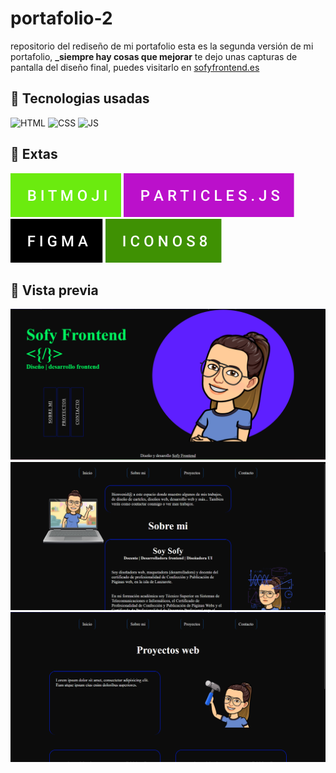 # portafolio-2
repositorio del rediseño de mi portafolio 
esta es la segunda versión de mi portafolio, **_siempre hay cosas que mejorar** te dejo unas 
capturas de pantalla del diseño final, puedes visitarlo en [sofyfrontend.es](sofyfrontend.es)


## 📍 Tecnologias usadas 

![HTML](https://img.shields.io/badge/html5%20-%23E34F26.svg?&style=for-the-badge&logo=html5&logoColor=white)
![CSS](https://img.shields.io/badge/css3%20-%231572B6.svg?&style=for-the-badge&logo=css3&logoColor=white)
![JS](https://img.shields.io/badge/javascript%20-%23323330.svg?&style=for-the-badge&logo=javascript&logoColor=%23F7DF1E)

## 📍 Extas
![bitmoji](https://github.com/SofyFrontend/portafolio-2/blob/main/img-read/bitmoji.svg)
![particles.js](https://github.com/SofyFrontend/portafolio-2/blob/main/img-read/particles.js.svg)
![figma](https://github.com/SofyFrontend/portafolio-2/blob/main/img-read/figma.svg)
![iconos8](https://github.com/SofyFrontend/portafolio-2/blob/main/img-read/iconos8.svg)


## 📍 Vista previa 
![vista previa](https://github.com/SofyFrontend/portafolio-2/blob/main/vistaprevia1.png)
![vista previa 2](https://github.com/SofyFrontend/portafolio-2/blob/main/vistaprevia2.png)
![vista previa 3 ](https://github.com/SofyFrontend/portafolio-2/blob/main/vistaprevia3.png)
